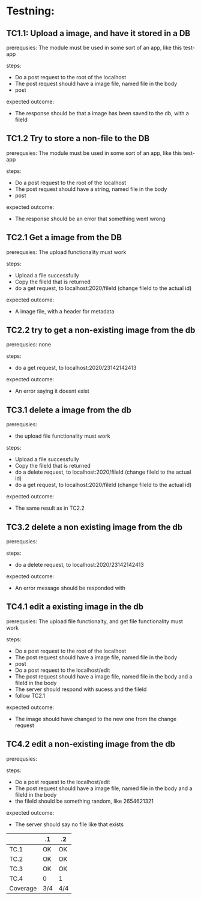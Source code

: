# Testning:


## TC1.1: Upload a image, and have it stored in a DB

prerequsies: The module must be used in some sort of an app, like this test-app

steps: 
- Do a post request to the root of the localhost
- The post request should have a image file, named file in the body
- post

expected outcome:
- The response should be that a image has been saved to the db, with a fileId




## TC1.2 Try to store a non-file to the DB

prerequsies: The module must be used in some sort of an app, like this test-app

steps: 
- Do a post request to the root of the localhost
- The post request should have a string, named file in the body
- post

expected outcome:
- The response should be an error that something went wrong

## TC2.1 Get a image from the DB

prerequsies: The upload functionality must work

steps: 
- Upload a file successfully
- Copy the fileId that is returned
- do a get request, to localhost:2020/fileId (change fileId to the actual id)


expected outcome:
- A image file, with a header for metadata

## TC2.2 try to get a non-existing image from the db

prerequsies: none

steps:
- do a get request, to localhost:2020/23142142413

expected outcome:
- An error saying it doesnt exist

## TC3.1 delete a image from the db

prerequsies:
- the upload file functionality must work

steps:
- Upload a file successfully
- Copy the fileId that is returned
- do a delete request, to localhost:2020/fileId (change fileId to the actual id)
- do a get request, to localhost:2020/fileId (change fileId to the actual id)

expected outcome:
-  The same result as in TC2.2


## TC3.2 delete a non existing image from the db

prerequsies: 

steps:
- do a delete request, to localhost:2020/23142142413

expected outcome:
- An error message should be responded with

## TC4.1 edit a existing image in the db

prerequsies: The upload file functionalty, and get file functionality must work

steps:
- Do a post request to the root of the localhost
- The post request should have a image file, named file in the body
- post
- Do a post request to the localhost/edit
- The post request should have a image file, named file in the body and a fileId in the body
- The server should respond with sucess and the fileId
- follow TC2.1



expected outcome:
-   The image should have changed to the new one from the change request

## TC4.2 edit a non-existing image from the db

prerequsies:

steps:
- Do a post request to the localhost/edit
- The post request should have a image file, named file in the body and a fileId in the body
- the fileId should be something random, like 2654621321


expected outcome:
- The server should say no file like that exists



|          | .1 | .2 |
|----------|----|----|
| TC.1     |  OK  |  OK  |
| TC.2     |  OK  |  OK  |
| TC.3     |  OK  |  OK  |
| TC.4     |  0  |  1  |
| Coverage |  3/4  |  4/4  |